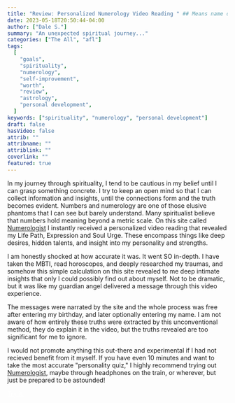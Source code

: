 ```yaml
---
title: "Review: Personalized Numerology Video Reading " ## Means name of the article is filename
date: 2023-05-18T20:50:44-04:00
author: ["Dale S."]
summary: "An unexpected spiritual journey..."
categories: ["The All", "afl"]
tags:
  [
    "goals",
    "spirituality",
    "numerology",
    "self-improvement",
    "worth",
    "review",
    "astrology",
    "personal development",
  ]
keywords: ["spirituality", "numerology", "personal development"]
draft: false
hasVideo: false
attrib: ""
attribname: ""
attriblink: ""
coverlink: ""
featured: true
---
```


In my journey through spirituality, I tend to be cautious in my belief until I can grasp something concrete. I try to keep an open mind so that I can collect information and insights, until the connections form and the truth becomes evident. Numbers and numerology are one of those elusive phantoms that I can see but barely understand. Many spiritualist believe that numbers hold meaning beyond a metric scale. On this site called [Numerologist](https://bit.ly/45fruYf) I instantly received a personalized video reading that revealed my Life Path, Expression and Soul Urge. These encompass things like deep desires, hidden talents, and insight into my personality and strengths.

I am honestly shocked at how accurate it was. It went SO in-depth. I have taken the MBTI, read horoscopes, and deeply researched my traumas, and somehow this simple calculation on this site revealed to me deep intimate insights that only I could possibly find out about myself. Not to be dramatic, but it was like my guardian angel delivered a message through this video experience.

The messages were narrated by the site and the whole process was free after entering my birthday, and later optionally entering my name. I am not aware of how entirely these truths were extracted by this unconventional method, they do explain it in the video, but the truths revealed are too significant for me to ignore.

I would not promote anything this out-there and experimental if I had not recieved benefit from it myself. If you have even 10 minutes and want to take the most accurate "personality quiz," I highly recommend trying out [Numerologist](https://bit.ly/45fruYf), maybe through headphones on the train, or wherever, but just be prepared to be astounded!

<a href="https://bit.ly/45fruYf" style="color: #fff;"><div class="btn btn-purple mb-3" >Try it.</div></a>
